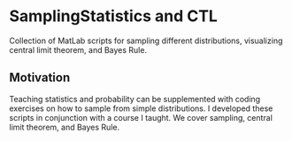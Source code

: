 # SamplingStatistics and CTL
Collection of MatLab scripts for sampling different distributions, visualizing central limit theorem, and Bayes Rule. 

## Motivation
Teaching statistics and probability can be supplemented with coding exercises on how to sample from simple distributions. I developed these scripts in conjunction with a course I taught. We cover sampling, central limit theorem, and Bayes Rule. 
